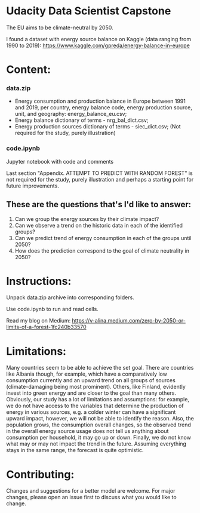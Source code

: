 # Udacity Data Scientist Capstone

The EU aims to be climate-neutral by 2050.

I found a dataset with energy source balance on Kaggle (data ranging from 1990 to 2019): https://www.kaggle.com/gpreda/energy-balance-in-europe

# Content:

### data.zip 

- Energy consumption and production balance in Europe between 1991 and 2019, per country, energy balance code, energy production source, unit, and geography: energy_balance_eu.csv;
- Energy balance dictionary of terms - nrg_bal_dict.csv;
- Energy production sources dictionary of terms - siec_dict.csv; (Not required for the study, purely illustration)

### code.ipynb
Jupyter notebook with code and comments

Last section "Appendix. ATTEMPT TO PREDICT WITH RANDOM FOREST" is not required for the study, purely illustration and perhaps a starting point for future improvements.


## These are the questions that's I'd like to answer:

1. Can we group the energy sources by their climate impact?
2. Can we observe a trend on the historic data in each of the identified groups?
3. Can we predict trend of energy consumption in each of the groups until 2050?
4. How does the prediction correspond to the goal of climate neutrality in 2050?


# Instructions:

Unpack data.zip archive into corresponding folders.

Use code.ipynb to run and read cells.

Read my blog on Medium: https://v-alina.medium.com/zero-by-2050-or-limits-of-a-forest-1fc240b33570

# Limitations:

Many countries seem to be able to achieve the set goal. There are countries like Albania though, for example, which have a comparatively low consumption currently and an upward trend on all groups of sources (climate-damaging being most prominent). Others, like Finland, evidently invest into green energy and are closer to the goal than many others. Obviously, our study has a lot of limitations and assumptions: for example, we do not have access to the variables that determine the production of energy in various sources, e.g. a colder winter can have a significant upward impact, however, we will not be able to identify the reason. Also, the population grows, the consumption overall changes, so the observed trend in the overall energy source usage does not tell us anything about consumption per household, it may go up or down. Finally, we do not know what may or may not impact the trend in the future. Assuming everything stays in the same range, the forecast is quite optimistic. 

# Contributing:

Changes and suggestions for a better model are welcome. For major changes, please open an issue first to discuss what you would like to change.
